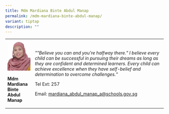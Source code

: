 ```yaml
---
title: Mdm Mardiana Binte Abdul Manap
permalink: /mdm-mardiana-binte-abdul-manap/
variant: tiptap
description: ""
---
```

<p></p>
<table style="minWidth: 50px">
<colgroup>
<col>
<col>
</colgroup>
<tbody>
<tr>
<td rowspan="1" colspan="1">
<div class="isomer-image-wrapper">
<img style="width:100%;" height="auto" width="100%" src="/images/mtl20.jpg">
</div>
<p><strong>Mdm Mardiana Binte Abdul Manap</strong>
</p>
</td>
<td rowspan="1" colspan="1">
<p><em>""Believe you can and you're halfway there." I believe every child can be successful in&nbsp;pursuing their dreams as long as they are confident and determined learners. Every child can achieve excellence when they have self-belief and determination to overcome challenges."</em>
</p>
<p>Tel Ext: 257</p>
<p>Email:&nbsp;<a href="mailto:mardiana_abdul_manap_a@schools.gov.sg" rel="noopener noreferrer nofollow" target="_blank">mardiana_abdul_manap_a@schools.gov.sg</a>
</p>
</td>
</tr>
</tbody>
</table>
<p></p>